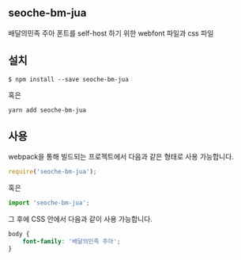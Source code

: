 
seoche-bm-jua
---------------------

배달의민족 주아 폰트를 self-host 하기 위한 webfont 파일과 css 파일

설치
----

```
$ npm install --save seoche-bm-jua
```

혹은

```
yarn add seoche-bm-jua
```

사용
----

webpack을 통해 빌드되는 프로젝트에서 다음과 같은 형태로 사용 가능합니다.

```js
require('seoche-bm-jua');
```

혹은

```js
import 'seoche-bm-jua';
```

그 후에 CSS 안에서 다음과 같이 사용 가능합니다.

```css
body {
    font-family: '배달의민족 주아';
}
```
